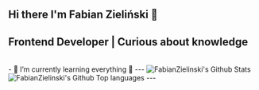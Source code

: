 ## Hi there I'm Fabian Zieliński 👋

##  Frontend Developer | Curious about knowledge

<!--
**fabianzielinski/fabianzielinski** is a ✨ _special_ ✨ repository because its `README.md` (this file) appears on your GitHub profile.
--!>
<br />
- 🌱 I’m currently learning everything 🤣

---
<img alt="FabianZielinski's Github Stats" src="https://github-readme-stats.vercel.app/api?username=fabianzielinski&show_icons=true&hide_border=true" />

<img alt="FabianZielinski's Github Top languages" src="https://github-readme-stats.vercel.app/api/top-langs/?username=fabianzielinski&layout=compact&hide_border=true" />
---
